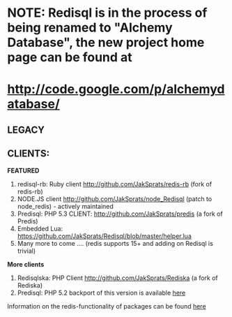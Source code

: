 # NOTE: Redisql is in the process of being renamed to "Alchemy Database", the new project home page can be found at #
# http://code.google.com/p/alchemydatabase/ #

## LEGACY ##

## CLIENTS: ##
**FEATURED**
  1. redisql-rb: Ruby client http://github.com/JakSprats/redis-rb (fork of redis-rb)
  1. NODE.JS client http://github.com/JakSprats/node_Redisql (patch to node\_redis) - actively maintained
  1. Predisql: PHP 5.3 CLIENT: http://github.com/JakSprats/predis (a fork of Predis)
  1. Embedded Lua: https://github.com/JakSprats/Redisql/blob/master/helper.lua
  1. Many more to come .... (redis supports 15+ and adding on Redisql is trivial)

**More clients**
  1. Redisqlska: PHP Client http://github.com/JakSprats/Rediska (a fork of Rediska)
  1. Predisql: PHP 5.2 backport of this version is available [here](http://allinram.info/alsosql/Predis_v0.6.1-PHP5.2_ALSOSQL_ENABLED.tgz)

Information on the redis-functionality of packages can be found [here](http://code.google.com/p/redis/wiki/SupportedLanguages)